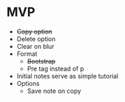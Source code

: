 # MVP

- ~~Copy option~~
- Delete option
- Clear on blur
- Format
  - ~~Bootstrap~~
  - Pre tag instead of p
- Initial notes serve as simple tutorial
- Options
  - Save note on copy
